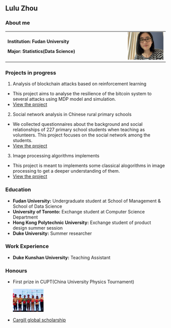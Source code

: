 ## Lulu Zhou

### About me
<table border="0">
  <tr>
    <td width="75%">
      <p><b>Institution: Fudan University</b></p>
      <p><b>Major: Statistics(Data Science)</b></p>
    </td>
    <td width="25%">
      <img src="./1.jpg" width="100%">      
    </td>
  </tr>
</table>

### Projects in progress

1. Analysis of blockchain attacks based on reinforcement learning
  * This project aims to analyse the resilience of the bitcoin system to several attacks using MDP model and simulation.
  * [View the project](https://github.com/doris-lessing/Selfish-Mining-Simulator)
  
2. Social network analysis in Chinese rural primary schools
  * We collected questionnaires about the background and social relationships of 227 primary school students when teaching as volunteers. This project focuses on the social network among the students.
  * [View the project](https://github.com/doris-lessing/social-network-mining)
  
3. Image processing algorithms implements
  * This project is meant to implements some classical alogorithms in image processing to get a deeper understanding of them.
  * [View the project](https://github.com/doris-lessing/image-processing)
  
### Education
- **Fudan University:** Undergraduate student at School of Management & School of Data Science
- **University of Toronto:** Exchange student at Computer Science Department
- **Hong Kong Polytechnic University:** Exchange student of product design summer session
- **Duke University:** Summer researcher

### Work Experience
- **Duke Kunshan University:** Teaching Assistant

### Honours

- First prize in CUPT(China University Physics Tournament)

  <img src="./0.jpg" width="20%" />

- [Cargill global scholarship](https://www.cargillglobalscholars.com/)
